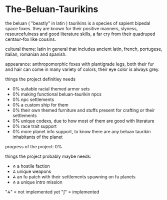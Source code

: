 # The-Beluan-Taurikins

the beluan ( "beastly" in latin )  taurikins is a species of sapient bipedal space foxes. they are known for their positive manners, slyness, resourcefulness and good literature skills, a far cry from their quadruped centaur-fox like cousins.

cultural theme: latin in general that includes ancient latin, french, portugese, italian, romanian and spanish.

appearance: anthropomorphic foxes with plantigrade legs, both their fur and hair can come in many variety of colors, their eye color is always grey.




things the project definitley needs
- 0% suitable racial themed armor sets
- 0% making functional beluan-taurikin npcs
- 0% npc settlements
- 0% a custom ship for them
- 0% their own themed furniture and stuffs present for crafting or their settlements
- 0% unique codexs, due to how most of them are good with literature
- 0% race trait support
- 0% more planet info support, to know there are any beluan taurikin inhabitants of the planet

progress of the project: 0%

things the project probably maybe needs:
- ⁂ a hostile faction
- ⁂ unique weapons
- ⁂ an fu patch with their settlements spawning on fu planets
- ⁂ a unique intro mission
 
"⁂" = not implemented yet
"∫" = implemented
